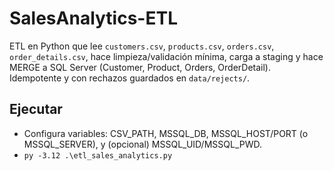 ﻿# SalesAnalytics-ETL

ETL en Python que lee `customers.csv`, `products.csv`, `orders.csv`, `order_details.csv`,
hace limpieza/validación mínima, carga a staging y hace MERGE a SQL Server (Customer,
Product, Orders, OrderDetail). Idempotente y con rechazos guardados en `data/rejects/`.

## Ejecutar
- Configura variables: CSV_PATH, MSSQL_DB, MSSQL_HOST/PORT (o MSSQL_SERVER), y (opcional) MSSQL_UID/MSSQL_PWD.
- `py -3.12 .\etl_sales_analytics.py`
